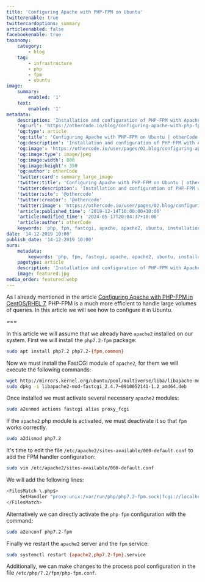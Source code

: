 ```yaml
---
title: 'Configuring Apache with PHP-FPM on Ubuntu'
twitterenable: true
twittercardoptions: summary
articleenabled: false
facebookenable: true
taxonomy:
    category:
        - blog
    tag:
        - infrastructure
        - php
        - fpm
        - ubuntu
image:
    summary:
        enabled: '1'
    text:
        enabled: '1'
metadata:
    description: 'Installation and configuration of PHP-FPM with Apache2 on Ubuntu.'
    'og:url': 'https://othercode.io/blog/configuring-apache-with-php-fpm-on-ubuntu'
    'og:type': article
    'og:title': 'Configuring Apache with PHP-FPM on Ubuntu | otherCode'
    'og:description': 'Installation and configuration of PHP-FPM with Apache2 on Ubuntu.'
    'og:image': 'https://othercode.io/user/pages/02.blog/configuring-apache-with-php-fpm-on-ubuntu/featured.jpg'
    'og:image:type': image/jpeg
    'og:image:width': 800
    'og:image:height': 350
    'og:author': otherCode
    'twitter:card': summary_large_image
    'twitter:title': 'Configuring Apache with PHP-FPM on Ubuntu | otherCode'
    'twitter:description': 'Installation and configuration of PHP-FPM with Apache2 on Ubuntu.'
    'twitter:site': '@othercode'
    'twitter:creator': '@othercode'
    'twitter:image': 'https://othercode.io/user/pages/02.blog/configuring-apache-with-php-fpm-on-ubuntu/featured.jpg'
    'article:published_time': '2019-12-14T10:00:00+10:00'
    'article:modified_time': '2024-05-17T20:04:37+10:00'
    'article:author': otherCode
    keywords: 'php, fpm, fastcgi, apache, apache2, ubuntu, installation and configuration'
date: '14-12-2019 10:00'
publish_date: '14-12-2019 10:00'
aura:
    metadata:
        keywords: 'php, fpm, fastcgi, apache, apache2, ubuntu, installation and configuration'
    pagetype: article
    description: 'Installation and configuration of PHP-FPM with Apache2 on Ubuntu.'
    image: featured.jpg
media_order: featured.webp
---
```


As I already mentioned in the article [Configuring Apache with PHP-FPM in CentOS/RHEL 7](/blog/configuring-apache-with-php-fpm-on-centos-rhel-7), PHP-FPM is a much more efficient to handle large volumes of queries. In this article we will see how to configure it in Ubuntu.

===

In this article we will assume that we already have `apache2` installed on our system. First we will install the `php7.2-fpm` package:

```bash
sudo apt install php7.2 php7.2-{fpm,common}
```

Now we must install the FastCGI module of `apache2`, for them we will execute the following commands:

```bash
wget http://mirrors.kernel.org/ubuntu/pool/multiverse/liba/libapache-mod-fastcgi/libapache2-mod-fastcgi_2.4.7\~0910052141-1.2_amd64.deb
sudo dpkg -i libapache2-mod-fastcgi_2.4.7~0910052141-1.2_amd64.deb
```

Once installed we must activate several necessary `apache2` modules:

```bash
sudo a2enmod actions fastcgi alias proxy_fcgi
```

If the `apache2` php module is activated, we must deactivate it so that `fpm` works correctly.

```bash
sudo a2dismod php7.2
```

It's time to edit the file `/etc/apache2/sites-available/000-default.conf` to add the FPM handler configuration:

```bash
sudo vim /etc/apache2/sites-available/000-default.conf
```

We will add the following lines:

```bash
<FilesMatch \.php$>
     SetHandler "proxy:unix:/var/run/php/php7.2-fpm.sock|fcgi://localhost/"
</FilesMatch>
```

Alternatively we can directly activate the `php-fpm` configuration with the command:

```bash
sudo a2enconf php7.2-fpm
```

Finally we restart the `apache2` server and the `fpm` service:

```bash
sudo systemctl restart {apache2,php7.2-fpm}.service
```
Additionally, we can make changes to the process pool configuration in the file `/etc/php/7.2/fpm/php-fpm.conf`.

